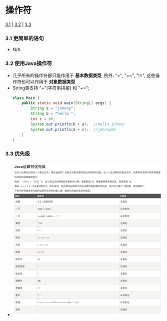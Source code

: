 # 操作符
[3.1](#1) | [3.2](#2) | [3.3](#3)

### <span id = "1">3.1 更简单的语句</span>
* N/A
### <span id = "2">3.2 使用Java操作符</span>
* 几乎所有的操作符都只能作用于 **基本数据类型**, 例外: "=", "==", "!=", 这些操作符也可以作用于 **对象数据类型**
* String类支持 "+"(字符串拼接) 和 "+=";
    ```Java
    class Main {
        public static void main(String[] args) {
            String a = "johnny";
            String b = "hello ";
            int c = 66;
            System.out.println(b + a);  //hello johnny
            System.out.println(a + c);  //johnny66
        }
    }
    ```
### <span id = "3">3.3 优先级</span>
* ![Getting Started](3-1.png)
